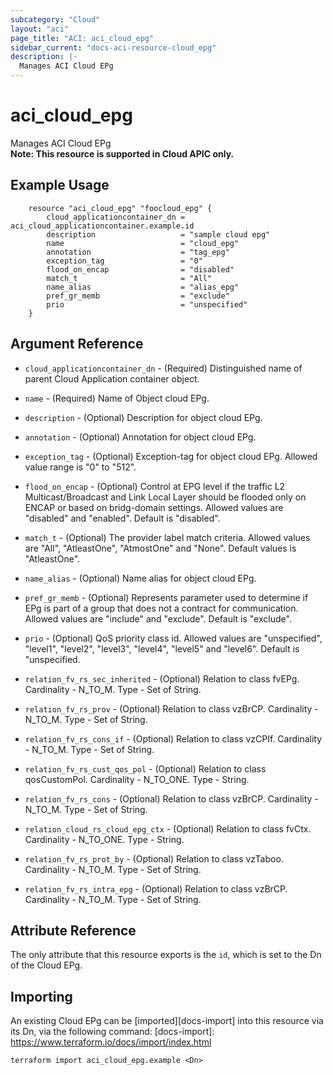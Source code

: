 ```yaml
---
subcategory: "Cloud"
layout: "aci"
page_title: "ACI: aci_cloud_epg"
sidebar_current: "docs-aci-resource-cloud_epg"
description: |-
  Manages ACI Cloud EPg
---
```


# aci_cloud_epg

Manages ACI Cloud EPg  
<b>Note: This resource is supported in Cloud APIC only.</b>

## Example Usage

```hcl
	resource "aci_cloud_epg" "foocloud_epg" {
		cloud_applicationcontainer_dn = aci_cloud_applicationcontainer.example.id
		description                   = "sample cloud epg"
		name                          = "cloud_epg"
		annotation                    = "tag_epg"
		exception_tag                 = "0"
		flood_on_encap                = "disabled"
		match_t                       = "All"
		name_alias                    = "alias_epg"
		pref_gr_memb                  = "exclude"
		prio                          = "unspecified"
	}
```

## Argument Reference

- `cloud_applicationcontainer_dn` - (Required) Distinguished name of parent Cloud Application container object.
- `name` - (Required) Name of Object cloud EPg.
- `description` - (Optional) Description for object cloud EPg.
- `annotation` - (Optional) Annotation for object cloud EPg.
- `exception_tag` - (Optional) Exception-tag for object cloud EPg. Allowed value range is "0" to "512".
- `flood_on_encap` - (Optional) Control at EPG level if the traffic L2 Multicast/Broadcast and Link Local Layer should be flooded only on ENCAP or based on bridg-domain settings. Allowed values are "disabled" and "enabled". Default is "disabled".
- `match_t` - (Optional) The provider label match criteria. Allowed values are "All", "AtleastOne", "AtmostOne" and "None". Default values is "AtleastOne".
- `name_alias` - (Optional) Name alias for object cloud EPg.
- `pref_gr_memb` - (Optional) Represents parameter used to determine if EPg is part of a group that does not a contract for communication. Allowed values are "include" and "exclude". Default is "exclude".

- `prio` - (Optional) QoS priority class id. Allowed values are "unspecified", "level1", "level2", "level3", "level4", "level5" and "level6". Default is "unspecified.

- `relation_fv_rs_sec_inherited` - (Optional) Relation to class fvEPg. Cardinality - N_TO_M. Type - Set of String.
- `relation_fv_rs_prov` - (Optional) Relation to class vzBrCP. Cardinality - N_TO_M. Type - Set of String.
- `relation_fv_rs_cons_if` - (Optional) Relation to class vzCPIf. Cardinality - N_TO_M. Type - Set of String.
- `relation_fv_rs_cust_qos_pol` - (Optional) Relation to class qosCustomPol. Cardinality - N_TO_ONE. Type - String.
- `relation_fv_rs_cons` - (Optional) Relation to class vzBrCP. Cardinality - N_TO_M. Type - Set of String.
- `relation_cloud_rs_cloud_epg_ctx` - (Optional) Relation to class fvCtx. Cardinality - N_TO_ONE. Type - String.
- `relation_fv_rs_prot_by` - (Optional) Relation to class vzTaboo. Cardinality - N_TO_M. Type - Set of String.
- `relation_fv_rs_intra_epg` - (Optional) Relation to class vzBrCP. Cardinality - N_TO_M. Type - Set of String.

## Attribute Reference

The only attribute that this resource exports is the `id`, which is set to the
Dn of the Cloud EPg.

## Importing

An existing Cloud EPg can be [imported][docs-import] into this resource via its Dn, via the following command:
[docs-import]: https://www.terraform.io/docs/import/index.html

```
terraform import aci_cloud_epg.example <Dn>
```

